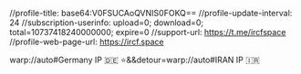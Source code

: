 //profile-title: base64:V0FSUCAoQVNIS0FOKQ==
//profile-update-interval: 24
//subscription-userinfo: upload=0; download=0; total=10737418240000000; expire=0
//support-url: https://t.me/ircfspace
//profile-web-page-url: https://ircf.space

warp://auto#Germany IP 🇩🇪 ⭐️&&detour=warp://auto#IRAN IP 🇮🇷
